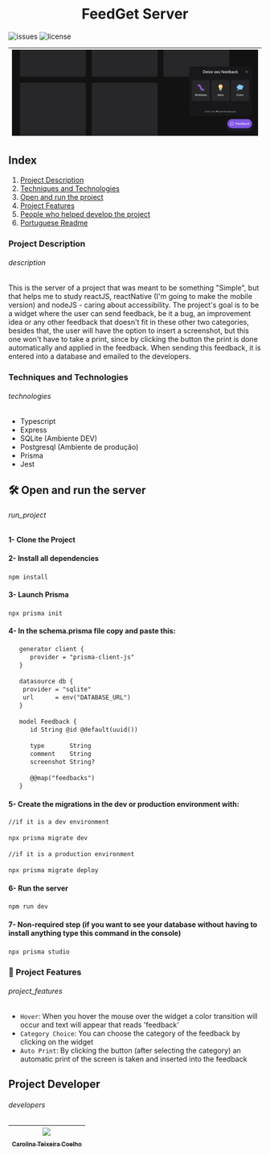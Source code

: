 

<h1 align="center">FeedGet Server</h1>

![issues](https://img.shields.io/github/issues/caroolt/feedbackWidget-Web?color=red) ![license](https://img.shields.io/github/license/caroolt/feedbackWidget-Web)

<!-- Image that represents what the project does -->
|![Image demonstrating the project which is a chat where the user can send Feedback (bug, improvement idea and any other feedback)](./img/readme.png) | 
| :---: |

## Index
  1. [Project Description](#description)
  2. [Techniques and Technologies](#technologies)
  3. [Open and run the project](#run_project)
  4. [Project Features](#project_features)
  4. [People who helped develop the project](#developers)
  5. [Portuguese Readme](./README.md)

### Project Description
###### description
This is the server of a project that was meant to be something "Simple", but that helps me to study reactJS, reactNative (I'm going to make the mobile version) and nodeJS - caring about accessibility. The project's goal is to be a widget where the user can send feedback, be it a bug, an improvement idea or any other feedback that doesn't fit in these other two categories, besides that, the user will have the option to insert a screenshot, but this one won't have to take a print, since by clicking the button the print is done automatically and applied in the feedback. When sending this feedback, it is entered into a database and emailed to the developers.

### Techniques and Technologies
###### technologies
- Typescript
- Express
- SQLite (Ambiente DEV)
- Postgresql (Ambiente de produção)
- Prisma
- Jest

## 🛠️ Open and run the server
###### run_project
#### 1- Clone the Project
#### 2- Install all dependencies
   `npm install`
#### 3- Launch Prisma
   `npx prisma init`

#### 4- In the schema.prisma file copy and paste this:
```
   generator client {
      provider = "prisma-client-js"
   }

   datasource db {
    provider = "sqlite"
    url      = env("DATABASE_URL")
   }

   model Feedback {
      id String @id @default(uuid())

      type       String
      comment    String
      screenshot String?

      @@map("feedbacks")
   }
   ```
#### 5- Create the migrations in the dev or production environment with:
 ```
 //if it is a dev environment
 
 npx prisma migrate dev

 //if it is a production environment

 npx prisma migrate deploy
 ```
#### 6- Run the server 
   `npm run dev`

#### 7- Non-required step (if you want to see your database without having to install anything type this command in the console)
   `npx prisma studio`
   
 
### 🔨 Project Features
###### project_features
- `Hover`: When you hover the mouse over the widget a color transition will occur and text will appear that reads 'feedback'
- `Category Choice`: You can choose the category of the feedback by clicking on the widget
- `Auto Print`: By clicking the button (after selecting the category) an automatic print of the screen is taken and inserted into the feedback

## Project Developer
###### developers
| [<img src="https://avatars.githubusercontent.com/u/82682093?s=400&u=0a46c06b6a1ae04f7acf2f2162187b1a7e4d5d53&v=4" width=115><br><sub>Carolina Teixeira Coelho</sub>](https://github.com/caroolt) | 
| :---: |


